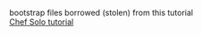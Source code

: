 bootstrap files borrowed (stolen) from this tutorial  
[Chef Solo tutorial](http://opinionated-programmer.com/2011/06/chef-solo-tutorial-managing-a-single-server-with-chef/#comment-910)